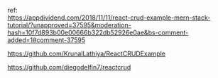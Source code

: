 
ref:  
https://appdividend.com/2018/11/11/react-crud-example-mern-stack-tutorial/?unapproved=37595&moderation-hash=10f7d893b00e00666b322db52926e0ae&bs-comment-added=1#comment-37595

https://github.com/KrunalLathiya/ReactCRUDExample

https://github.com/diegodelfin7/reactcrud
